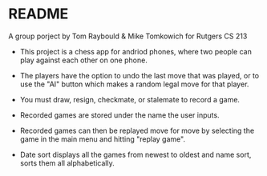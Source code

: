 # README #

A group porject by Tom Raybould & Mike Tomkowich for Rutgers CS 213

- This project is a chess app for andriod phones, where two people can play against each other on one phone. 

- The players have the option to undo the last move that was played, or to use the "AI" button which makes a random legal move for that player.

- You must draw, resign, checkmate, or stalemate to record a game. 

- Recorded games are stored under the name the user inputs.

- Recorded games can then be replayed move for move by selecting the game in the main menu and hitting "replay game".

- Date sort displays all the games from newest to oldest and name sort, sorts them all alphabetically.

